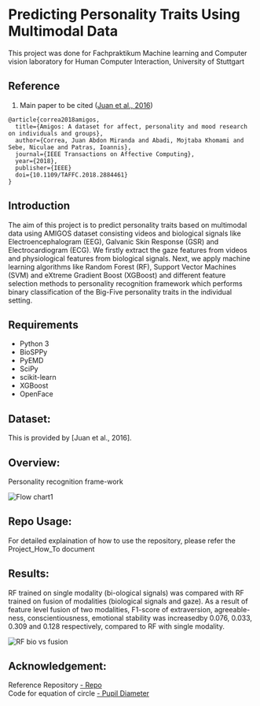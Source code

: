 
# Predicting Personality Traits Using Multimodal Data
This project was done for Fachpraktikum Machine learning and Computer vision laboratory for Human Computer Interaction, University of Stuttgart

## Reference
1. Main paper to be cited ([Juan et al., 2016](http://www.eecs.qmul.ac.uk/mmv/datasets/amigos/doc/Paper_TAC.pdf))


```
@article{correa2018amigos,
  title={Amigos: A dataset for affect, personality and mood research on individuals and groups},
  author={Correa, Juan Abdon Miranda and Abadi, Mojtaba Khomami and Sebe, Niculae and Patras, Ioannis},
  journal={IEEE Transactions on Affective Computing},
  year={2018},
  publisher={IEEE}
  doi={10.1109/TAFFC.2018.2884461}
}
```
## Introduction

The aim of this project is to predict personality traits based on multimodal data using AMIGOS dataset consisting videos and biological signals like Electroencephalogram (EEG), Galvanic Skin Response (GSR) and Electrocardiogram (ECG). We firstly extract the gaze features from videos and physiological features from biological signals. Next, we apply machine learning algorithms like Random Forest (RF), Support Vector Machines (SVM) and eXtreme Gradient Boost (XGBoost) and different feature selection methods to personality recognition framework which performs binary classification of the Big-Five personality traits in the individual setting.

## Requirements

* Python 3
* BioSPPy
* PyEMD
* SciPy
* scikit-learn
* XGBoost
* OpenFace

## Dataset:

This is provided by [Juan et al., 2016].

## Overview:

Personality recognition frame-work

![Flow chart1](https://user-images.githubusercontent.com/73828269/109433243-a9fd9b00-7a0f-11eb-8ad7-1faa8821b993.png)


## Repo Usage:

For detailed explaination of how to use the repository, please refer the Project_How_To document


## Results:
RF trained on single modality (bi-ological  signals) was compared  with  RF  trained  on  fusion  of  modalities (biological signals and gaze). As a result of feature level fusion of two modalities, F1-score of extraversion, agreeable-ness, conscientiousness, emotional stability was increasedby 0.076, 0.033, 0.309 and 0.128 respectively, compared to RF with single modality.

![RF bio vs fusion](https://user-images.githubusercontent.com/73828269/109493522-eb805b80-7a8c-11eb-8ff6-9fa0231fe186.png)




## Acknowledgement:
<body> <a> Reference Repository </a> <a href="https://github.com/pokang-liu/AMIGOS/blob/master/main.py"> -  Repo </body> <br>
<body> <a> Code for equation of circle </a> <a href="https://www.geeksforgeeks.org/equation-of-circle-when-three-points-on-the-circle-are-given/"> -  Pupil Diameter </body> 


 

